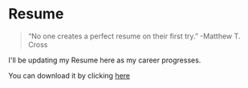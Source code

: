 # Resume

> “No one creates a perfect resume on their first try.” -Matthew T. Cross

I'll be updating my Resume here as my career progresses.

You can download it by clicking [here](https://github.com/RajviS1904/Resume-Docs/raw/main/Rajavee_Resume_v5%20(1).pdf)
